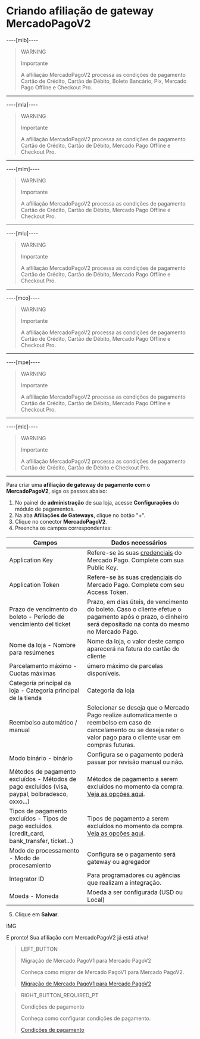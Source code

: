# Criando afiliação de gateway MercadoPagoV2

----[mlb]----

> WARNING
>
> Importante
>
> A afliliação MercadoPagoV2 processa as condições de pagamento Cartão de Crédito, Cartão de Débito, Boleto Bancário, Pix, Mercado Pago Offline e Checkout Pro.

------------

----[mla]----

> WARNING
>
> Importante
>
> A afliliação MercadoPagoV2 processa as condições de pagamento Cartão de Crédito, Cartão de Débito, Mercado Pago Offline e Checkout Pro.

------------

----[mlm]----

> WARNING
>
> Importante
>
> A afliliação MercadoPagoV2 processa as condições de pagamento Cartão de Crédito, Cartão de Débito, Mercado Pago Offline e Checkout Pro.

------------

----[mlu]----

> WARNING
>
> Importante
>
> A afliliação MercadoPagoV2 processa as condições de pagamento Cartão de Crédito, Cartão de Débito, Mercado Pago Offline e Checkout Pro.

------------

----[mco]----

> WARNING
>
> Importante
>
> A afliliação MercadoPagoV2 processa as condições de pagamento Cartão de Crédito, Cartão de Débito, Mercado Pago Offline e Checkout Pro.

------------

----[mpe]----

> WARNING
>
> Importante
>
> A afliliação MercadoPagoV2 processa as condições de pagamento Cartão de Crédito, Cartão de Débito, Mercado Pago Offline e Checkout Pro.

------------

----[mlc]----

> WARNING
>
> Importante
>
> A afliliação MercadoPagoV2 processa as condições de pagamento Cartão de Crédito, Cartão de Débito e Checkout Pro.

------------

Para criar uma **afiliação de gateway de pagamento com o MercadoPagoV2**, siga os passos abaixo:

1. No painel de **administração** de sua loja, acesse **Configurações** do módulo de pagamentos.
2. Na aba **Afiliações de Gateways**, clique no botão "+".
3. Clique no conector **MercadoPagoV2**.
4. Preencha os campos correspondentes: 

|Campos|Dados necessários|
|---|---|
|Application Key|Refere-se às suas [credenciais](https://www.mercadopago[FAKER][URL][DOMAIN]/developers/pt/guides/resources/credentials) do Mercado Pago. Complete com sua Public Key.|
|Application Token|Refere-se às suas [credenciais](https://www.mercadopago[FAKER][URL][DOMAIN]/developers/pt/guides/resources/credentials) do Mercado Pago. Complete com seu Access Token.|
|Prazo de vencimento do boleto - Periodo de vencimiento del ticket|Prazo, em dias úteis, de vencimento do boleto. Caso o cliente efetue o pagamento após o prazo, o dinheiro será depositado na conta do mesmo no Mercado Pago.|
|Nome da loja - Nombre para resúmenes|Nome da loja, o valor deste campo aparecerá na fatura do cartão do cliente|
|Parcelamento máximo - Cuotas máximas|úmero máximo de parcelas disponíveis.|
|Categoría principal da loja - Categoría principal de la tienda|Categoria da loja|
|Reembolso automático / manual|Selecionar se deseja que o Mercado Pago realize automaticamente o reembolso em caso de cancelamento ou se deseja reter o valor pago para o cliente usar em compras futuras.|
|Modo binário - binário|Configura se o pagamento poderá passar por revisão manual ou não.|
|Métodos de pagamento excluídos - Métodos de pago excluídos (visa, paypal, bolbradesco, oxxo...)|Métodos de pagamento a serem excluídos no momento da compra. [Veja as opções aqui](https://www.mercadopago[FAKER][URL][DOMAIN]/developers/pt/guides/plugins/unofficial/vtex/payment-methods).|
|Tipos de pagamento excluídos - Tipos de pago excluidos (credit_card, bank_transfer, ticket...)|Tipos de pagamento a serem excluídos no momento da compra. [Veja as opções aqui](https://www.mercadopago[FAKER][URL][DOMAIN]/developers/pt/guides/plugins/unofficial/vtex/payment-methods).|
|Modo de processamento - Modo de procesamiento|Configura se o pagamento será gateway ou agregador|
|Integrator ID|Para programadores ou agências que realizam a integração.|
|Moeda - Moneda|Moeda a ser configurada (USD ou Local)|

5. Clique em **Salvar**.

IMG

E pronto! Sua afiliação com MercadoPagoV2 já está ativa!

> LEFT_BUTTON
>
> Migração de Mercado PagoV1 para Mercado PagoV2
>
> Conheça como migrar de Mercado PagoV1 para Mercado PagoV2.
>
> [Migração de Mercado PagoV1 para Mercado PagoV2](https://www.mercadopago[FAKER][URL][DOMAIN]/developers/pt/guides/plugins/unofficial/vtex/mp1-mp2-migration)

> RIGHT_BUTTON_REQUIRED_PT
>
> Condições de pagamento
>
> Conheça como configurar condições de pagamento.
>
> [Condições de pagamento](https://www.mercadopago[FAKER][URL][DOMAIN]/developers/pt/guides/plugins/unofficial/vtex/configure-payment-conditions)